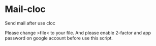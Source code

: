 # Mail-cloc
Send mail after use cloc 

Please change >file< to your file. And please enable 2-factor and app password on google account before use this script.
